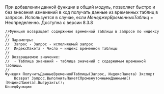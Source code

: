 При добавлении данной функции в общий модуль, позволяет быстро и без внесения изменений в код получать данные из временных таблиц в запросе. 
Используется в случае, если *МенеджерВременныхТаблиц* = Неопределенно. Доступна с версии 8.3.8

```bsl
//Функция возвращает содержимое временной таблицы в запросе по индексу
//
// Параметры:
//  Запрос - Запрос - исполняемый запрос
//  ИндексПакета - Число – индекс временной таблицы
//
// Возвращаемое значение: 
//  - Таблица значений - таблица значений с содержимым временной таблицы.
// 
Функция ПолучитьДанныеВременнойТаблицы(Запрос, ИндексПакета) Экспорт
	Возврат Запрос.ВыполнитьПакетСПромежуточнымиДанными()[ИндексПакета].Выгрузить();
КонецФункции
```